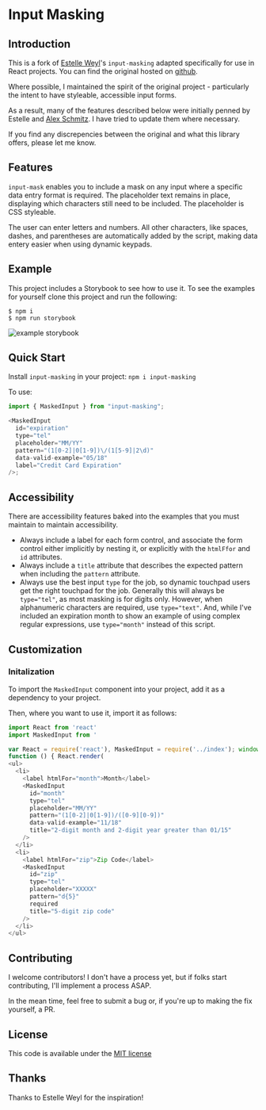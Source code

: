 # Input Masking

## Introduction

This is a fork of [Estelle Weyl](http://twitter.com/estellevw)'s `input-masking` adapted specifically for use in React projects. You can find the original hosted on [github](https://github.com/estelle/input-masking/).

Where possible, I maintained the spirit of the original project - particularly the intent to have styleable, accessible input forms.

As a result, many of the features described below were initially penned by Estelle and [Alex Schmitz](http://twitter.com/alexrschmitz). I have tried to update them where necessary.

If you find any discrepencies between the original and what this library offers, please let me know.

## Features

`input-mask` enables you to include a mask on any input where a specific data entry format is required. The placeholder text remains in place, displaying which characters still need to be included. The placeholder is CSS styleable.

The user can enter letters and numbers. All other characters, like spaces, dashes, and parentheses are automatically added by the script, making data entery easier when using dynamic keypads.

## Example

This project includes a Storybook to see how to use it. To see the examples for yourself clone this project and run the following:

```shell
$ npm i
$ npm run storybook
```

![example storybook](https://media.giphy.com/media/UTHHdUjsphfW1ClfNY/giphy.gif)

## Quick Start

Install `input-masking` in your project:
`npm i input-masking`

To use:

```javascript
import { MaskedInput } from "input-masking";

<MaskedInput
  id="expiration"
  type="tel"
  placeholder="MM/YY"
  pattern="(1[0-2]|0[1-9])\/(1[5-9]|2\d)"
  data-valid-example="05/18"
  label="Credit Card Expiration"
/>;
```

## Accessibility

There are accessibility features baked into the examples that you must maintain to maintain accessibility.

- Always include a label for each form control, and associate the form control either implicitly by nesting it, or explicitly with the `htmlFfor` and `id` attributes.
- Always include a `title` attribute that describes the expected pattern when including the `pattern` attribute.
- Always use the best input `type` for the job, so dynamic touchpad users get the right touchpad for the job. Generally this will always be `type="tel"`, as most masking is for digits only. However, when alphanumeric characters are required, use `type="text"`. And, while I've included an expiration month to show an example of using complex regular expressions, use `type="month"` instead of this script.

## Customization

### Initalization

To import the `MaskedInput` component into your project, add it as a dependency to your project.

Then, where you want to use it, import it as follows:

```javascript
import React from 'react'
import MaskedInput from '

var React = require('react'), MaskedInput = require('../index'); window.onload =
function () { React.render(
<ul>
  <li>
    <label htmlFor="month">Month</label>
    <MaskedInput
      id="month"
      type="tel"
      placeholder="MM/YY"
      pattern="(1[0-2]|0[1-9])/([0-9][0-9])"
      data-valid-example="11/18"
      title="2-digit month and 2-digit year greater than 01/15"
    />
  </li>
  <li>
    <label htmlFor="zip">Zip Code</label>
    <MaskedInput
      id="zip"
      type="tel"
      placeholder="XXXXX"
      pattern="d{5}"
      required
      title="5-digit zip code"
    />
  </li>
</ul>
```

## Contributing

I welcome contributors! I don't have a process yet, but if folks start contributing, I'll implement a process ASAP.

In the mean time, feel free to submit a bug or, if you're up to making the fix yourself, a PR.

## License

This code is available under the [MIT license](LICENSE)

## Thanks

Thanks to Estelle Weyl for the inspiration!

